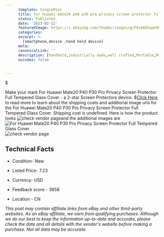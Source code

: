 ```yaml
---
      template: SinglePost
      title: for huawei mate20 p40 p30 pro privacy screen protector full tempered glass cover
      status: Published
      date: '2023-02-12'
      featuredImage: https://i.ebayimg.com/thumbs/images/g/F9cAAOSwpe9hiNHB/s-l225.jpg
      categories: 
      excerpt: >-
        [smartphone,device ,hand held device]
      meta:
      canonicalLink: ''
      description: [handheld,industrially made,well crafted,Portable,Mobile,Compact,Convenient,Lightweight,Maneuverable,Man-portable,Miniature,Carriable,Hand-held,Light,Holdable,Transportable,Mobile device,Pocket-sized,On-the-go,Wireless,Cordless,Compact size,Convenient size, smartphone,device ,hand held device]
      noindex: false
      
        
---
```

$

Make your mark For Huawei Mate20 P40 P30 Pro Privacy Screen Protector Full Tempered Glass Cover - a 2-star Screen Protectors device.
$[Click Here](https://www.ebay.com/itm/384488679714?hash=item59854fa922%3Ag%3AF9cAAOSwpe9hiNHB&mkevt=1&mkcid=1&mkrid=711-53200-19255-0&campid=%253CePNCampaignId%253E&customid=%253CreferenceId%253E&toolid=10049) to read more to learn about the shipping costs and additional image urls for the For Huawei Mate20 P40 P30 Pro Privacy Screen Protector Full Tempered Glass Cover. Shipping cost is undefined. Here is how the product looks ![check vendor page](https://i.ebayimg.com/thumbs/images/g/F9cAAOSwpe9hiNHB/s-l225.jpg)and the additional images are![For Huawei Mate20 P40 P30 Pro Privacy Screen Protector Full Tempered Glass Cover](https://i.ebayimg.com/images/g/F9cAAOSwpe9hiNHB/s-l960.jpg)![check vendor page](https://origin-galleryplus.ebayimg.com/ws/web/384488679714_2_0_1/225x225.jpg,https://origin-galleryplus.ebayimg.com/ws/web/384488679714_3_0_1/225x225.jpg,https://origin-galleryplus.ebayimg.com/ws/web/384488679714_4_0_1/225x225.jpg,https://origin-galleryplus.ebayimg.com/ws/web/384488679714_5_0_1/225x225.jpg,https://origin-galleryplus.ebayimg.com/ws/web/384488679714_6_0_1/225x225.jpg,https://origin-galleryplus.ebayimg.com/ws/web/384488679714_7_0_1/225x225.jpg,https://origin-galleryplus.ebayimg.com/ws/web/384488679714_8_0_1/225x225.jpg,https://origin-galleryplus.ebayimg.com/ws/web/384488679714_9_0_1/225x225.jpg,https://origin-galleryplus.ebayimg.com/ws/web/384488679714_10_0_1/225x225.jpg,https://origin-galleryplus.ebayimg.com/ws/web/384488679714_11_0_1/225x225.jpg,https://origin-galleryplus.ebayimg.com/ws/web/384488679714_12_0_1/225x225.jpg)



 ## Technical Facts 



     
      

 - Condition- New 


      

 - Listed Price- 7.23 


      

 - Currency- USD 


      

 - Feedback score - 3658 


      

 - Location - CN 


      
      

 *_This post may contain affiliate links from eBay and other third-party websites. As an eBay affiliate, we earn from qualifying purchases. Although we do our best to keep the information up-to-date and accurate, please check the date and all details with the vendor's website before making a purchase. Not all data may be accurate._*






